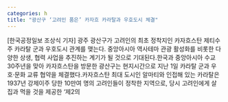 ```yaml
---
categories: h
title: "광산구 ‘고려인 품은’ 카자흐 카라탈과 우호도시 체결"
---
```

[한국공정일보 조상식 기자] 광주 광산구가 고려인의 최초 정착지인 카자흐스탄 제티수 주 카라탈 군과 우호도시 관계를 맺는다. 중앙아시아 역사테마 관광 활성화를 비롯한 다양한 상생, 협력 사업을 추진하는 계기가 될 것으로 기대된다.한국과 중앙아시아 수교 30주년을 맞아 카자흐스탄을 방문한 광산구는 현지시간으로 지난 1일 카라탈 군과 우호‧문화 교류 협약을 체결했다.카자흐스탄 최대 도시인 알마티와 인접해 있는 카라탈은 1937년 강제이주 당한 10만여 명의 고려인들이 정착한 지역으로, 당시 고려인에게 살 집과 먹을 것을 제공한 ‘제2의